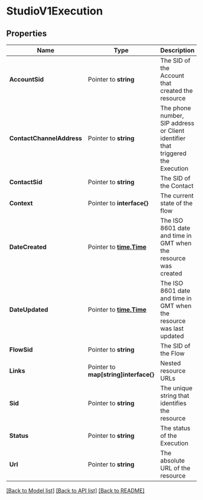 # StudioV1Execution

## Properties

Name | Type | Description | Notes
------------ | ------------- | ------------- | -------------
**AccountSid** | Pointer to **string** | The SID of the Account that created the resource |
**ContactChannelAddress** | Pointer to **string** | The phone number, SIP address or Client identifier that triggered the Execution |
**ContactSid** | Pointer to **string** | The SID of the Contact |
**Context** | Pointer to **interface{}** | The current state of the flow |
**DateCreated** | Pointer to [**time.Time**](time.Time.md) | The ISO 8601 date and time in GMT when the resource was created |
**DateUpdated** | Pointer to [**time.Time**](time.Time.md) | The ISO 8601 date and time in GMT when the resource was last updated |
**FlowSid** | Pointer to **string** | The SID of the Flow |
**Links** | Pointer to **map[string]interface{}** | Nested resource URLs |
**Sid** | Pointer to **string** | The unique string that identifies the resource |
**Status** | Pointer to **string** | The status of the Execution |
**Url** | Pointer to **string** | The absolute URL of the resource |

[[Back to Model list]](../README.md#documentation-for-models) [[Back to API list]](../README.md#documentation-for-api-endpoints) [[Back to README]](../README.md)


